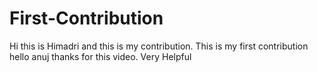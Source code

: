 # First-Contribution
Hi this is Himadri and this is my contribution.
This is my first contribution
hello anuj thanks for this video. Very Helpful
